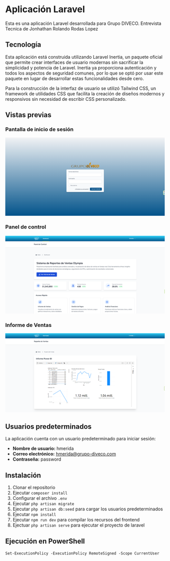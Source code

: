 # Aplicación Laravel

Esta es una aplicación Laravel desarrollada para Grupo DIVECO. Entrevista Tecnica de Jonhathan Rolando Rodas Lopez

## Tecnología

Esta aplicación está construida utilizando Laravel Inertia, un paquete oficial que permite crear interfaces de usuario modernas sin sacrificar la simplicidad y potencia de Laravel. Inertia ya proporciona autenticación y todos los aspectos de seguridad comunes, por lo que se optó por usar este paquete en lugar de desarrollar estas funcionalidades desde cero.

Para la construcción de la interfaz de usuario se utilizó Tailwind CSS, un framework de utilidades CSS que facilita la creación de diseños modernos y responsivos sin necesidad de escribir CSS personalizado.

## Vistas previas

### Pantalla de inicio de sesión
![Login](login.png)

### Panel de control
![Dashboard](home.png)

### Informe de Ventas
![Informe](informe.png)

## Usuarios predeterminados

La aplicación cuenta con un usuario predeterminado para iniciar sesión:

- **Nombre de usuario:** hmerida
- **Correo electrónico:** hmerida@grupo-diveco.com
- **Contraseña:** password

## Instalación

1. Clonar el repositorio
2. Ejecutar `composer install`
3. Configurar el archivo `.env`
4. Ejecutar `php artisan migrate`
5. Ejecutar `php artisan db:seed` para cargar los usuarios predeterminados
6. Ejecutar `npm install`
7. Ejecutar `npm run dev` para compilar los recursos del frontend
9. Ejectuar `php artisan serve` para  ejecutar el proyecto de laravel

## Ejecución en PowerShell

```
Set-ExecutionPolicy -ExecutionPolicy RemoteSigned -Scope CurrentUser
```

